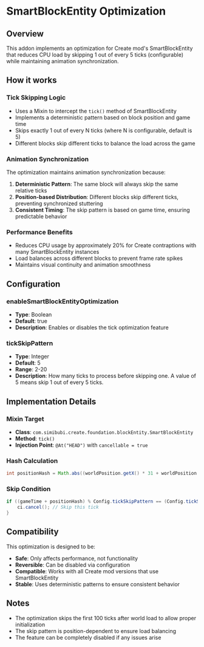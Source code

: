 # SmartBlockEntity Optimization

## Overview

This addon implements an optimization for Create mod's SmartBlockEntity that reduces CPU load by skipping 1 out of every 5 ticks (configurable) while maintaining animation synchronization.

## How it works

### Tick Skipping Logic
- Uses a Mixin to intercept the `tick()` method of SmartBlockEntity
- Implements a deterministic pattern based on block position and game time
- Skips exactly 1 out of every N ticks (where N is configurable, default is 5)
- Different blocks skip different ticks to balance the load across the game

### Animation Synchronization
The optimization maintains animation synchronization because:
1. **Deterministic Pattern**: The same block will always skip the same relative ticks
2. **Position-based Distribution**: Different blocks skip different ticks, preventing synchronized stuttering
3. **Consistent Timing**: The skip pattern is based on game time, ensuring predictable behavior

### Performance Benefits
- Reduces CPU usage by approximately 20% for Create contraptions with many SmartBlockEntity instances
- Load balances across different blocks to prevent frame rate spikes
- Maintains visual continuity and animation smoothness

## Configuration

### enableSmartBlockEntityOptimization
- **Type**: Boolean
- **Default**: true
- **Description**: Enables or disables the tick optimization feature

### tickSkipPattern
- **Type**: Integer
- **Default**: 5
- **Range**: 2-20
- **Description**: How many ticks to process before skipping one. A value of 5 means skip 1 out of every 5 ticks.

## Implementation Details

### Mixin Target
- **Class**: `com.simibubi.create.foundation.blockEntity.SmartBlockEntity`
- **Method**: `tick()`
- **Injection Point**: `@At("HEAD")` with `cancellable = true`

### Hash Calculation
```java
int positionHash = Math.abs((worldPosition.getX() * 31 + worldPosition.getY() * 961 + worldPosition.getZ() * 29791) % Config.tickSkipPattern);
```

### Skip Condition
```java
if ((gameTime + positionHash) % Config.tickSkipPattern == (Config.tickSkipPattern - 1)) {
    ci.cancel(); // Skip this tick
}
```

## Compatibility

This optimization is designed to be:
- **Safe**: Only affects performance, not functionality
- **Reversible**: Can be disabled via configuration
- **Compatible**: Works with all Create mod versions that use SmartBlockEntity
- **Stable**: Uses deterministic patterns to ensure consistent behavior

## Notes

- The optimization skips the first 100 ticks after world load to allow proper initialization
- The skip pattern is position-dependent to ensure load balancing
- The feature can be completely disabled if any issues arise